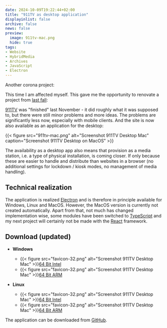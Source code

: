 ```yaml
---
date: 2024-10-09T19:22:44+02:00
title: "911TV as desktop application"
displayinlist: false
archive: false
news: false
preview:
  image: 911tv-mac.png
  hide: true
tags:
- Website
- HybridMedia
- Archives
- JavaScript
- Electron
---
```


Another corona project:

<!--more-->

This time I am affected myself. This gave me the opportunity to renovate a project from [last fall](https://christianmahnke.de/post/911tv/):

[911TV](https://911tv.projektemacher.org/) was "finished" last November - it did roughly what it was supposed to, but there were still minor problems and more ideas. The problems are significantly less now, especially with mobile clients. And the site is now also available as an application for the desktop:

{{< figure src="911tv-mac.png" alt="Screenshot 911TV Desktop Mac" caption="Screenshot 911TV Desktop on MacOS" >}}

The availability as a desktop app also means that provision as a media station, i.e. a type of physical installation, is coming closer. If only because these are easier to handle and distribute than websites in a browser (no additional settings for lockdown / kiosk modes, no management of media handling).


## Technical realization

The application is realized [Electron](https://www.electronjs.org/) and is therefore in principle available for Windows, Linux and MacOS. However, the MacOS version is currently not created automatically.
Apart from that, not much has changed implementation wise, some modules have been switched to [TypeScript](https://www.typescriptlang.org/) and my next project will certainly not be made with the [React](https://react.dev/) framework.

## Download (updated)

* **Windows**
  * {{< figure src="favicon-32.png" alt="Screenshot 911TV Desktop Mac" >}}[64 Bit Intel]()
  * {{< figure src="favicon-32.png" alt="Screenshot 911TV Desktop Mac" >}}[64 Bit ARM]()

* **Linux**
  * {{< figure src="favicon-32.png" alt="Screenshot 911TV Desktop Mac" >}}[64 Bit Intel]()
  * {{< figure src="favicon-32.png" alt="Screenshot 911TV Desktop Mac" >}}[64 Bit ARM]()

The application can be downloaded from [GitHub](https://github.com/cmahnke/911tv/releases).
